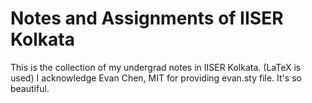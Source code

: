 # Notes and Assignments of IISER Kolkata
This is the collection of my undergrad notes in IISER Kolkata. (LaTeX is used)
I acknowledge Evan Chen, MIT for providing evan.sty file. It's so beautiful.
